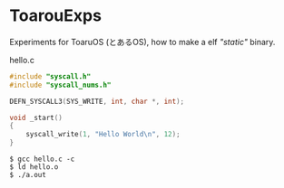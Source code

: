 # ToarouExps

Experiments for ToaruOS (とあるOS), how to make a elf *"static"* binary.


hello.c
```c
#include "syscall.h"
#include "syscall_nums.h"

DEFN_SYSCALL3(SYS_WRITE, int, char *, int);

void _start()
{
	syscall_write(1, "Hello World\n", 12);
}
```

```
$ gcc hello.c -c
$ ld hello.o
$ ./a.out
```
